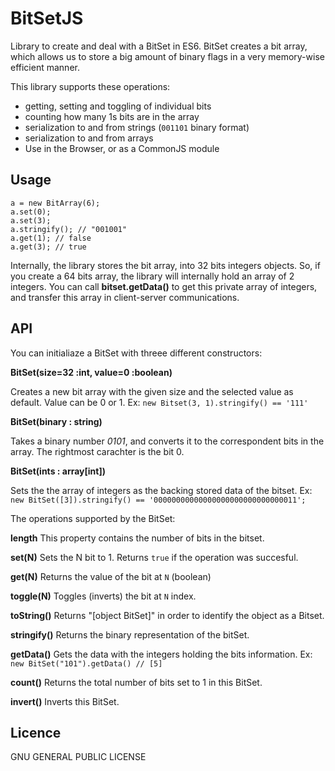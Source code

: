 # BitSetJS
Library to create and deal with a BitSet in ES6.
BitSet creates a bit array, which allows us to store a big amount of binary flags in a very memory-wise efficient manner.

This library supports these operations:

- getting, setting and toggling of individual bits
- counting how many 1s bits are in the array
- serialization to and from strings (`001101` binary format)
- serialization to and from arrays 
- Use in the Browser, or as a CommonJS module

## Usage
```
a = new BitArray(6);
a.set(0);
a.set(3);
a.stringify(); // "001001"
a.get(1); // false
a.get(3); // true
```

Internally, the library stores the bit array, into 32 bits integers objects. So, if you create a 64 bits array, the library will internally hold an array of 2 integers. You can call **bitset.getData()** to get this private array of integers, and transfer this array in client-server communications.

## API

You can initialiaze a BitSet with threee different constructors:

**BitSet(size=32 :int, value=0 :boolean)**

Creates a new bit array with the given size and the selected value as default. Value can be 0 or 1. Ex: 
`new Bitset(3, 1).stringify() == '111'`

**BitSet(binary : string)**

Takes a binary number *0101*, and converts it to the correspondent bits in the array. The rightmost carachter is the bit 0.

**BitSet(ints : array[int])**

Sets the the array of integers as the backing stored data of the bitset. Ex:
`new BitSet([3]).stringify() == '00000000000000000000000000000011';`


The operations supported by the BitSet:

**length**
This property contains the number of bits in the bitset.

**set(N)**
Sets the N bit to 1. Returns `true` if the operation was succesful. 

**get(N)**
Returns the value of the bit at `N` (boolean)

**toggle(N)**
Toggles (inverts) the bit at `N` index. 

**toString()**
Returns "[object BitSet]" in order to identify the object as a Bitset.

**stringify()**
Returns the binary representation of the bitSet.

**getData()**
Gets the data with the integers holding the bits information. Ex: 
`new BitSet("101").getData() // [5]`

**count()**
Returns the total number of bits set to 1 in this BitSet.

**invert()**
Inverts this BitSet.



## Licence

GNU GENERAL PUBLIC LICENSE
